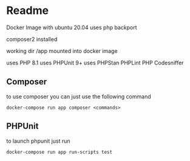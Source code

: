 # Readme

Docker Image with ubuntu 20.04
uses php backport

composer2 installed

working dir /app mounted into docker image

uses PHP 8.1
uses PHPUnit 9+
uses PHPStan
PHPLint
PHP Codesniffer

## Composer
to use composer you can just use the following command
```
docker-compose run app composer <commands>
```

## PHPUnit
to launch phpunit just run
```
docker-compose run app run-scripts test
```